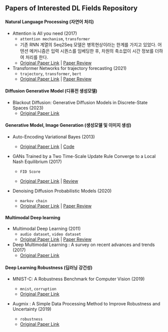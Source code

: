 ## Papers of Interested DL Fields Repository



#### Natural Language Processing (자연어 처리)

- Attention is All you need (2017)
  - `attention mechanism`, `transformer`
  - 기존 RNN 계열의 Seq2Seq 모델은 병목현상이라는 한계를 가지고 있었다. 어텐션 메커니즘은 입력 시퀀스를 임베딩한 후, 차원의 축소없이 시간 정보를 더하여 처리를 한다. 
  - [Original Paper Link](https://proceedings.neurips.cc/paper/2017/hash/3f5ee243547dee91fbd053c1c4a845aa-Abstract.html) | [Paper Review](review/NLP/Transformer.pdf)
- Transformer Networks for trajectory forecasting (2021)
  - `trajectory`, `transformer`, `bert`
  - [Original Paper Link](https://ieeexplore.ieee.org/abstract/document/9412190) | [Paper Review](review/NLP/Traj_transformer.pdf)


#### Diffusion Generative Model (디퓨전 생성모델)

- Blackout Diffusion: Generative Diffusion Models in Discrete-State Spaces (2023)
  - [Original Paper Link](https://arxiv.org/abs/2305.11089)


#### Generative Model, Image Generation (생성모델 및 이미지 생성)

- Auto-Encoding Variational Bayes (2013)
  - [Original Paper Link](https://arxiv.org/abs/1312.6114) | [Code](code/Auto-Encoding_Variational_Bayes.ipynb)
  
- GANs Trained by a Two Time-Scale Update Rule Converge to a Local Nash Equilibrium (2017)
  
  - `FID Score`
  
  - [Original Paper Link](https://proceedings.neurips.cc/paper/2017/hash/8a1d694707eb0fefe65871369074926d-Abstract.html) | [Review](review/diffusion_model/03.md)
  
- Denoising Diffusion Probabilistic Models (2020)
  - `markov chain`
  - [Original Paper Link](https://proceedings.neurips.cc/paper/2020/hash/4c5bcfec8584af0d967f1ab10179ca4b-Abstract.html) | [Paper Review](review/diffusion_model/01.md)


#### Multimodal Deep learning

- Multimodal Deep Learning (2011)
  - `audio dataset`, `video dataset`
  - [Original Paper Link](https://openreview.net/forum?id=Hk4OO3W_bS) | [Paper Review](review/multimodal/01.pdf)
- Deep Multimodal Learning : A survey on recent advances and trends (2017)
  - [Original Paper Link](https://ieeexplore.ieee.org/abstract/document/8103116?casa_token=3QJUj-90u5UAAAAA:CffQ9-BxsuXgtgzfDF-5cpbwibAJl2go2euv2BNidp_e9rwQgnsc5hRhWDo0M1WGrc_m_4Mov34)


#### Deep Learning Robustness (딥러닝 강건성)

- MNIST-C: A Robustness Benchmark for Computer Vision (2019)
  - `mnist`, `corruption`
  - [Original Paper Link](https://arxiv.org/abs/1906.02337)


- Augmix : A Simple Data Processing Method to Improve Robustness and Uncertainty (2019)
  - `robustness`
  - [Original Paper Link](https://arxiv.org/pdf/1912.02781.pdf)
